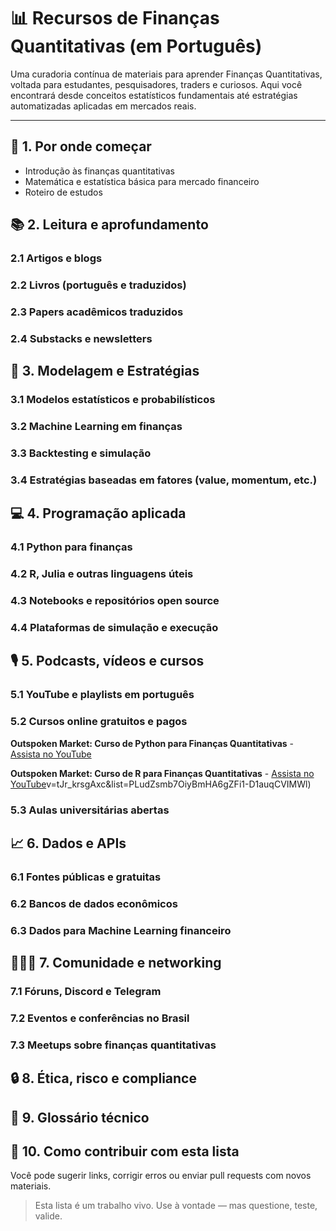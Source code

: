 # 📊 Recursos de Finanças Quantitativas (em Português)

Uma curadoria contínua de materiais para aprender Finanças Quantitativas, voltada para estudantes, pesquisadores, traders e curiosos. Aqui você encontrará desde conceitos estatísticos fundamentais até estratégias automatizadas aplicadas em mercados reais.

---

## 🧭 1. Por onde começar
- Introdução às finanças quantitativas
- Matemática e estatística básica para mercado financeiro
- Roteiro de estudos

## 📚 2. Leitura e aprofundamento

### 2.1 Artigos e blogs
### 2.2 Livros (português e traduzidos)
### 2.3 Papers acadêmicos traduzidos
### 2.4 Substacks e newsletters

## 🧠 3. Modelagem e Estratégias

### 3.1 Modelos estatísticos e probabilísticos
### 3.2 Machine Learning em finanças
### 3.3 Backtesting e simulação
### 3.4 Estratégias baseadas em fatores (value, momentum, etc.)

## 💻 4. Programação aplicada

### 4.1 Python para finanças
### 4.2 R, Julia e outras linguagens úteis
### 4.3 Notebooks e repositórios open source
### 4.4 Plataformas de simulação e execução

## 🎙️ 5. Podcasts, vídeos e cursos

### 5.1 YouTube e playlists em português
### 5.2 Cursos online gratuitos e pagos
**Outspoken Market: Curso de Python para Finanças Quantitativas** - [Assista no YouTube](https://www.youtube.com/watch?v=ejXPBwVyHTw&list=PLudZsmb7OiyCANQJ_hQ-9Y_ghqpeFMVMB)

**Outspoken Market: Curso de R para Finanças Quantitativas** - [Assista no YouTube](https://www.youtube.com/watch?)v=tJr_krsgAxc&list=PLudZsmb7OiyBmHA6gZFi1-D1auqCVIMWl)

### 5.3 Aulas universitárias abertas

## 📈 6. Dados e APIs

### 6.1 Fontes públicas e gratuitas
### 6.2 Bancos de dados econômicos
### 6.3 Dados para Machine Learning financeiro

## 🧑‍🤝‍🧑 7. Comunidade e networking

### 7.1 Fóruns, Discord e Telegram
### 7.2 Eventos e conferências no Brasil
### 7.3 Meetups sobre finanças quantitativas

## 🔒 8. Ética, risco e compliance

## 📘 9. Glossário técnico

## 🙌 10. Como contribuir com esta lista

Você pode sugerir links, corrigir erros ou enviar pull requests com novos materiais.

> Esta lista é um trabalho vivo. Use à vontade — mas questione, teste, valide.
